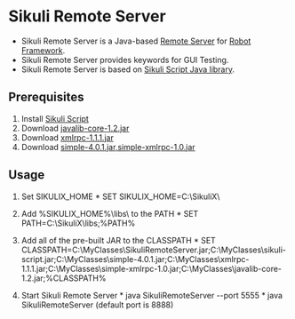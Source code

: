 # Sikuli Remote Server

  * Sikuli Remote Server is a Java-based [Remote Server](https://code.google.com/p/robotframework/wiki/RemoteLibrary) for [Robot Framework](http://robotframework.org/).
  * Sikuli Remote Server provides keywords for GUI Testing.  
  * Sikuli Remote Server is based on [Sikuli Script Java library](http://www.sikuli.org/).

## Prerequisites

  1. Install [Sikuli Script](https://launchpad.net/sikuli/+download)
  2. Download [javalib-core-1.2.jar](http://search.maven.org/remotecontent?filepath=org/robotframework/javalib-core/1.2/javalib-core-1.2.jar)
  3. Download [xmlrpc-1.1.1.jar](http://sourceforge.net/projects/xmlrpc/files/%28New%29%20Redstone/1.1.1/redstone-xmlrpc-1.1.1.zip/download)
  4. Download [simple-4.0.1.jar,simple-xmlrpc-1.0.jar](http://sourceforge.net/projects/xmlrpc/files/Simple%20%2B%20XML-RPC/1.0/redstone-simple-xmlrpc-1.0.zip/download)

## Usage

  1. Set SIKULIX_HOME 
    * SET SIKULIX_HOME=C:\SikuliX\

  2. Add %SIKULIX_HOME%\libs\ to the PATH 
    * SET PATH=C:\SikuliX\libs\;%PATH%

  3. Add all of the pre-built JAR to the CLASSPATH 
    * SET CLASSPATH=C:\MyClasses\SikuliRemoteServer.jar;C:\MyClasses\sikuli-script.jar;C:\MyClasses\simple-4.0.1.jar;C:\MyClasses\xmlrpc-1.1.1.jar;C:\MyClasses\simple-xmlrpc-1.0.jar;C:\MyClasses\javalib-core-1.2.jar;%CLASSPATH%

  4. Start Sikuli Remote Server
	* java SikuliRemoteServer --port 5555
	* java SikuliRemoteServer (default port is 8888)